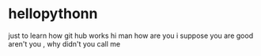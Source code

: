 # hellopythonn
just to learn how git hub works
hi man how are you i suppose you are good aren't you , why didn't you call me
